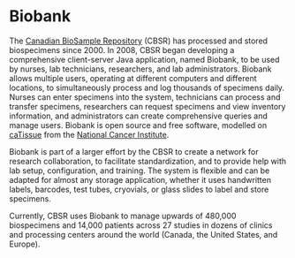 # Biobank

The [Canadian BioSample Repository](http://biosample.ca) (CBSR) has
processed and stored biospecimens since 2000. In 2008, CBSR began developing a
comprehensive client-server Java application, named Biobank, to be used by
nurses, lab technicians, researchers, and lab administrators.  Biobank allows
multiple users, operating at different computers and different locations, to
simultaneously process and log thousands of specimens daily. Nurses can enter
specimens into the system, technicians can process and transfer specimens,
researchers can request specimens and view inventory information, and
administrators can create comprehensive queries and manage users. Biobank is
open source and free software, modelled on
[caTissue](http://cbmi.wustl.edu/html/caTissue.html) from the [National Cancer
Institute](http://www.cancer.gov/).

Biobank is part of a larger effort by the CBSR to create a network for research
collaboration, to facilitate standardization, and to provide help with lab
setup, configuration, and training. The system is flexible and can be adapted
for almost any storage application, whether it uses handwritten labels,
barcodes, test tubes, cryovials, or glass slides to label and store specimens.

Currently, CBSR uses Biobank to manage upwards of 480,000 biospecimens and
14,000 patients across 27 studies in dozens of clinics and processing centers
around the world (Canada, the United States, and Europe).
